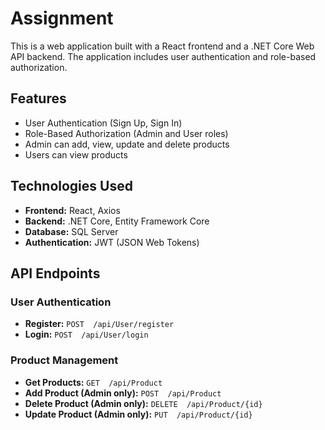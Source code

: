 # Assignment 
This is a web application built with a React frontend and a .NET Core Web API backend. The application includes user authentication and role-based authorization.

## Features  
- User Authentication (Sign Up, Sign In) 
- Role-Based Authorization (Admin and User roles) 
- Admin can add, view, update and delete products 
- Users can view products 

## Technologies Used  

-  **Frontend:** React, Axios 
- **Backend:** .NET Core, Entity Framework Core 
-  **Database:** SQL Server  
-  **Authentication:** JWT (JSON Web Tokens)

## API Endpoints

### User Authentication

-   **Register:** `POST  /api/User/register`
-   **Login:** `POST  /api/User/login`

### Product Management

-   **Get Products:** `GET  /api/Product`
-   **Add Product (Admin only):** `POST  /api/Product`
-   **Delete Product (Admin only):** `DELETE  /api/Product/{id}`
-   **Update Product (Admin only):** `PUT  /api/Product/{id}`

